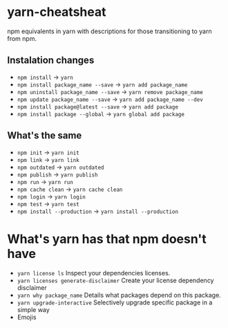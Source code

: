# yarn-cheatsheat
npm equivalents in yarn with descriptions for those transitioning to yarn from npm.

## Instalation changes
* `npm install` -> `yarn`
* `npm install package_name --save` -> `yarn add package_name`
* `npm uninstall package_name --save` -> `yarn remove package_name`
* `npm update package_name --save` -> `yarn add package_name --dev`
* `npm install package@latest --save` -> `yarn add package`
* `npm install package --global` -> `yarn global add package`

## What's the same

* `npm init` -> `yarn init`
* `npm link` -> `yarn link`
* `npm outdated` -> `yarn outdated`
* `npm publish` -> `yarn publish`
* `npm run` -> `yarn run`
* `npm cache clean` -> `yarn cache clean`
* `npm login` -> `yarn login`
* `npm test` -> `yarn test`
* `npm install --production` -> `yarn install --production`

# What's yarn has that npm doesn't have

*  `yarn license ls` 
Inspect your dependencies licenses.
*  `yarn licenses generate-disclaimer`
Create your license dependency disclaimer
*  `yarn why package_name`
Details what packages depend on this package.
* `yarn upgrade-interactive`
Selectively upgrade specific package in a simple way
* Emojis
